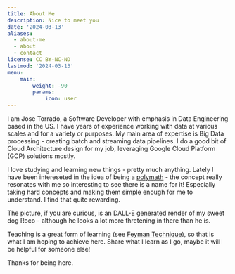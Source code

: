 ```yaml
---
title: About Me
description: Nice to meet you
date: '2024-03-13'
aliases:
  - about-me
  - about
  - contact
license: CC BY-NC-ND
lastmod: '2024-03-13'
menu:
    main: 
        weight: -90
        params:
            icon: user
---
```


I am Jose Torrado, a Software Developer with emphasis in Data Engineering based in the US. I have years of experience working with data at various scales and for a variety or purposes. My main area of expertise is Big Data processing - creating batch and streaming data pipelines. I do a good bit of Cloud Architecture design for my job, leveraging Google Cloud Platform (GCP) solutions mostly. 

I love studying and learning new things - pretty much anything. Lately I have been intereseted in the idea of being a [polymath](https://en.wikipedia.org/wiki/Polymath) - the concept really resonates with me so interesting to see there is a name for it! Especially taking hard concepts and making them simple enough for me to understand. I find that quite rewarding.

The picture, if you are curious, is an DALL-E generated render of my sweet dog Roco - although he looks a lot more thretening in there than he is.

Teaching is a great form of learning (see [Feyman Technique](https://medium.com/taking-note/learning-from-the-feynman-technique-5373014ad230)), so that is what I am hoping to achieve here. Share what I learn as I go, maybe it will be helpful for someone else!

Thanks for being here.